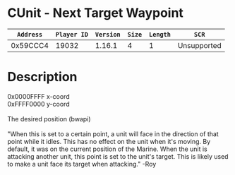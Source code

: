 # CUnit - Next Target Waypoint

| `Address` | `Player ID` | `Version` | `Size` | `Length` | `SCR` |
| ---------- | ----------- | --------- | ------ | -------- | ---- |
| 0x59CCC4 | 19032 | 1.16.1 | 4 | 1 | Unsupported |

# Description

0x0000FFFF x-coord<br>0xFFFF0000 y-coord<br><br>The desired position (bwapi)<br><br>"When this is set to a certain point, a unit will face in the direction of that point while it idles. This has no effect on the unit when it's moving. By default, it was on the current position of the Marine. When the unit is attacking another unit, this point is set to the unit's target. This is likely used to make a unit face its target when attacking." -Roy